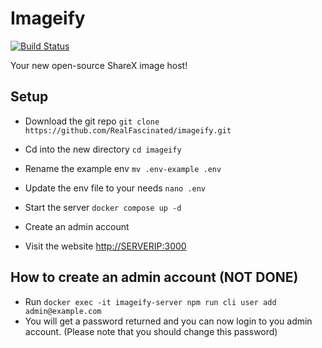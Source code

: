 # Imageify

[![Build Status](https://drone.fascinated.cc/api/badges/RealFascinated/imageify/status.svg)](https://drone.fascinated.cc/RealFascinated/imageify)
<p>Your new open-source ShareX image host!</p>

## Setup

- Download the git repo `git clone https://github.com/RealFascinated/imageify.git`

- Cd into the new directory `cd imageify`
- Rename the example env `mv .env-example .env`
- Update the env file to your needs `nano .env`
- Start the server `docker compose up -d`
- Create an admin account
- Visit the website <http://SERVERIP:3000>

## How to create an admin account (NOT DONE)

- Run `docker exec -it imageify-server npm run cli user add admin@example.com`
- You will get a password returned and you can now login to you admin account. (Please note that you should change this password)
